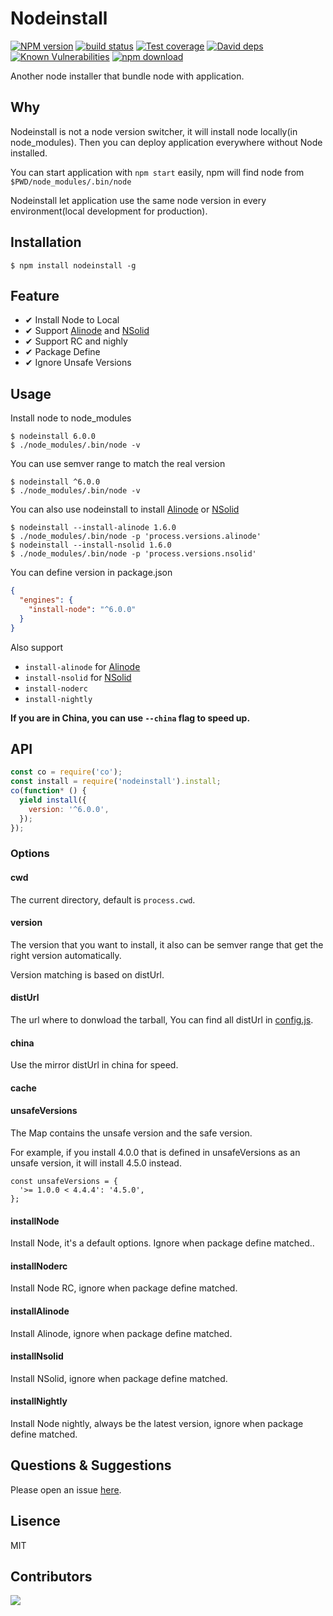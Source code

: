 # Nodeinstall

[![NPM version][npm-image]][npm-url]
[![build status][travis-image]][travis-url]
[![Test coverage][codecov-image]][codecov-url]
[![David deps][david-image]][david-url]
[![Known Vulnerabilities][snyk-image]][snyk-url]
[![npm download][download-image]][download-url]

[npm-image]: https://img.shields.io/npm/v/nodeinstall.svg?style=flat-square
[npm-url]: https://npmjs.org/package/nodeinstall
[travis-image]: https://img.shields.io/travis/cnpm/nodeinstall.svg?style=flat-square
[travis-url]: https://travis-ci.org/cnpm/nodeinstall
[codecov-image]: https://codecov.io/gh/cnpm/nodeinstall/branch/master/graph/badge.svg
[codecov-url]: https://codecov.io/gh/cnpm/nodeinstall
[david-image]: https://img.shields.io/david/cnpm/nodeinstall.svg?style=flat-square
[david-url]: https://david-dm.org/cnpm/nodeinstall
[snyk-image]: https://snyk.io/test/npm/nodeinstall/badge.svg?style=flat-square
[snyk-url]: https://snyk.io/test/npm/nodeinstall
[download-image]: https://img.shields.io/npm/dm/nodeinstall.svg?style=flat-square
[download-url]: https://npmjs.org/package/nodeinstall

Another node installer that bundle node with application.

## Why

Nodeinstall is not a node version switcher, it will install node locally(in node_modules). Then you can deploy application everywhere without Node installed.

You can start application with `npm start` easily, npm will find node from `$PWD/node_modules/.bin/node`

Nodeinstall let application use the same node version in every environment(local development for production).

## Installation

```shell
$ npm install nodeinstall -g
```

## Feature

- ✔︎ Install Node to Local
- ✔︎ Support [Alinode] and [NSolid]
- ✔︎ Support RC and nighly
- ✔︎ Package Define
- ✔︎ Ignore Unsafe Versions

## Usage

Install node to node_modules

```shell
$ nodeinstall 6.0.0
$ ./node_modules/.bin/node -v
```

You can use semver range to match the real version

```shell
$ nodeinstall ^6.0.0
$ ./node_modules/.bin/node -v
```

You can also use nodeinstall to install [Alinode] or [NSolid]

```shell
$ nodeinstall --install-alinode 1.6.0
$ ./node_modules/.bin/node -p 'process.versions.alinode'
$ nodeinstall --install-nsolid 1.6.0
$ ./node_modules/.bin/node -p 'process.versions.nsolid'
```

You can define version in package.json

```json
{
  "engines": {
    "install-node": "^6.0.0"
  }
}
```

Also support

- `install-alinode` for [Alinode]
- `install-nsolid` for [NSolid]
- `install-noderc`
- `install-nightly`

**If you are in China, you can use `--china` flag to speed up.**

## API

```js
const co = require('co');
const install = require('nodeinstall').install;
co(function* () {
  yield install({
    version: '^6.0.0',
  });
});
```

### Options

#### cwd

The current directory, default is `process.cwd`.

#### version

The version that you want to install, it also can be semver range that get the right version automatically.

Version matching is based on distUrl.

#### distUrl

The url where to donwload the tarball, You can find all distUrl in [config.js](https://github.com/cnpm/nodeinstall/blob/master/lib/config.js).

#### china

Use the mirror distUrl in china for speed.

#### cache

#### unsafeVersions

The Map contains the unsafe version and the safe version.

For example, if you install 4.0.0 that is defined in unsafeVersions as an unsafe version, it will install 4.5.0 instead.

```
const unsafeVersions = {
  '>= 1.0.0 < 4.4.4': '4.5.0',
};
```

#### installNode

Install Node, it's a default options. Ignore when package define matched..

#### installNoderc

Install Node RC, ignore when package define matched.

#### installAlinode

Install Alinode, ignore when package define matched.

#### installNsolid

Install NSolid, ignore when package define matched.

#### installNightly

Install Node nightly, always be the latest version, ignore when package define matched.

## Questions & Suggestions

Please open an issue [here](https://github.com/eggjs/egg/issues).

## Lisence

MIT

## Contributors

[![](https://ergatejs.implements.io/badges/contributors/cnpm/nodeinstall.svg?size=96)](https://github.com/cnpm/nodeinstall/graphs/contributors)


[Alinode]: http://alinode.aliyun.com/
[NSolid]: https://nodesource.com/products/nsolid/
